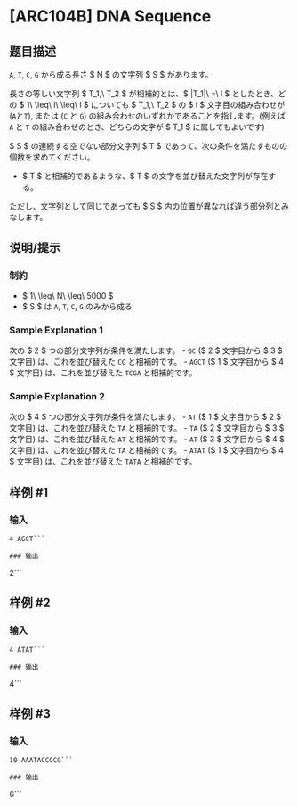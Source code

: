 # [ARC104B] DNA Sequence

## 题目描述

[problemUrl]: https://atcoder.jp/contests/arc104/tasks/arc104_b

`A`, `T`, `C`, `G` から成る長さ $ N $ の文字列 $ S $ があります。

長さの等しい文字列 $ T_1,\ T_2 $ が相補的とは、$ |T_1|\ =\ l $ としたとき、どの $ 1\ \leq\ i\ \leq\ l $ についても $ T_1,\ T_2 $ の $ i $ 文字目の組み合わせが (`A`と`T`), または (`C` と `G`) の組み合わせのいずれかであることを指します。(例えば `A` と `T` の組み合わせのとき、どちらの文字が $ T_1 $ に属してもよいです)

$ S $ の連続する空でない部分文字列 $ T $ であって、次の条件を満たすものの個数を求めてください。

- $ T $ と相補的であるような、$ T $ の文字を並び替えた文字列が存在する。

ただし、文字列として同じであっても $ S $ 内の位置が異なれば違う部分列とみなします。

## 说明/提示

### 制約

- $ 1\ \leq\ N\ \leq\ 5000 $
- $ S $ は `A`, `T`, `C`, `G` のみから成る

### Sample Explanation 1

次の $ 2 $ つの部分文字列が条件を満たします。 - `GC` ($ 2 $ 文字目から $ 3 $ 文字目) は、これを並び替えた `CG` と相補的です。 - `AGCT` ($ 1 $ 文字目から $ 4 $ 文字目) は、これを並び替えた `TCGA` と相補的です。

### Sample Explanation 2

次の $ 4 $ つの部分文字列が条件を満たします。 - `AT` ($ 1 $ 文字目から $ 2 $ 文字目) は、これを並び替えた `TA` と相補的です。 - `TA` ($ 2 $ 文字目から $ 3 $ 文字目) は、これを並び替えた `AT` と相補的です。 - `AT` ($ 3 $ 文字目から $ 4 $ 文字目) は、これを並び替えた `TA` と相補的です。 - `ATAT` ($ 1 $ 文字目から $ 4 $ 文字目) は、これを並び替えた `TATA` と相補的です。

## 样例 #1

### 输入

```
4 AGCT```

### 输出

```
2```

## 样例 #2

### 输入

```
4 ATAT```

### 输出

```
4```

## 样例 #3

### 输入

```
10 AAATACCGCG```

### 输出

```
6```

